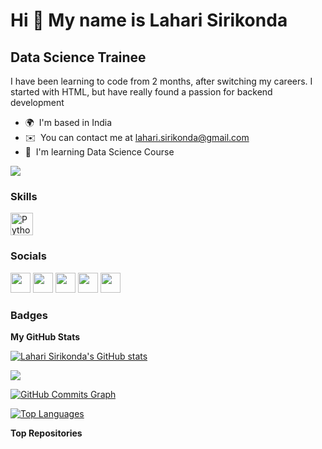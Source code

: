 Hi 👋 My name is Lahari Sirikonda
=================================

Data Science Trainee
--------------------

I have been learning to code from 2 months, after switching my careers. I started with HTML, but have really found a passion for backend development

* 🌍  I'm based in India
* ✉️  You can contact me at [lahari.sirikonda@gmail.com](mailto:lahari.sirikonda@gmail.com)
* 🧠  I'm learning Data Science Course

<a href="https://www.github.com/Lahari Sirikonda" target="_blank" rel="noreferrer"><img
src="https://img.shields.io/github/followers/Lahari Sirikonda?logo=github&style=for-the-badge&color=0891b2&labelColor=1c1917" /></a>

### Skills

<p align="left">
<a href="https://www.python.org/" target="_blank" rel="noreferrer"><img src="https://raw.githubusercontent.com/danielcranney/readme-generator/main/public/icons/skills/python-colored.svg" width="36" height="36" alt="Python" /></a>
</p>


### Socials

<p align="left"> <a href="https://discord.com/users/Lahari Sirikonda" target="_blank" rel="noreferrer"><img src="https://raw.githubusercontent.com/danielcranney/readme-generator/main/public/icons/socials/discord.svg" width="32" height="32" /></a> <a href="https://www.facebook.com/Lahari Sirikonda" target="_blank" rel="noreferrer"><img src="https://raw.githubusercontent.com/danielcranney/readme-generator/main/public/icons/socials/facebook.svg" width="32" height="32" /></a> <a href="https://www.github.com/Lahari Sirikonda" target="_blank" rel="noreferrer"><img src="https://raw.githubusercontent.com/danielcranney/readme-generator/main/public/icons/socials/github.svg" width="32" height="32" /></a> <a href="http://www.instagram.com/lahari_ravikiran" target="_blank" rel="noreferrer"><img src="https://raw.githubusercontent.com/danielcranney/readme-generator/main/public/icons/socials/instagram.svg" width="32" height="32" /></a> <a href="https://www.linkedin.com/in/Lahari Sirikonda" target="_blank" rel="noreferrer"><img src="https://raw.githubusercontent.com/danielcranney/readme-generator/main/public/icons/socials/linkedin.svg" width="32" height="32" /></a></p>

### Badges

<b>My GitHub Stats</b>

<a href="http://www.github.com/Lahari Sirikonda"><img src="https://github-readme-stats.vercel.app/api?username=Lahari Sirikonda&show_icons=true&hide=&count_private=true&title_color=0891b2&text_color=ffffff&icon_color=0891b2&bg_color=1c1917&hide_border=true&show_icons=true" alt="Lahari Sirikonda's GitHub stats" /></a>

<a href="http://www.github.com/Lahari Sirikonda"><img src="https://github-readme-streak-stats.herokuapp.com/?user=Lahari Sirikonda&stroke=ffffff&background=1c1917&ring=0891b2&fire=0891b2&currStreakNum=ffffff&currStreakLabel=0891b2&sideNums=ffffff&sideLabels=ffffff&dates=ffffff&hide_border=true" /></a>

<a href="http://www.github.com/Lahari Sirikonda"><img src="https://activity-graph.herokuapp.com/graph?username=Lahari Sirikonda&bg_color=1c1917&color=ffffff&line=0891b2&point=ffffff&area_color=1c1917&area=true&hide_border=true&custom_title=GitHub%20Commits%20Graph" alt="GitHub Commits Graph" /></a>

<a href="https://github.com/Lahari Sirikonda" align="left"><img src="https://github-readme-stats.vercel.app/api/top-langs/?username=Lahari Sirikonda&langs_count=10&title_color=0891b2&text_color=ffffff&icon_color=0891b2&bg_color=1c1917&hide_border=true&locale=en&custom_title=Top%20%Languages" alt="Top Languages" /></a>

<b>Top Repositories</b>

<div width="100%" align="center"></div><br /><br /><br /><br /><br /><br /><br />
